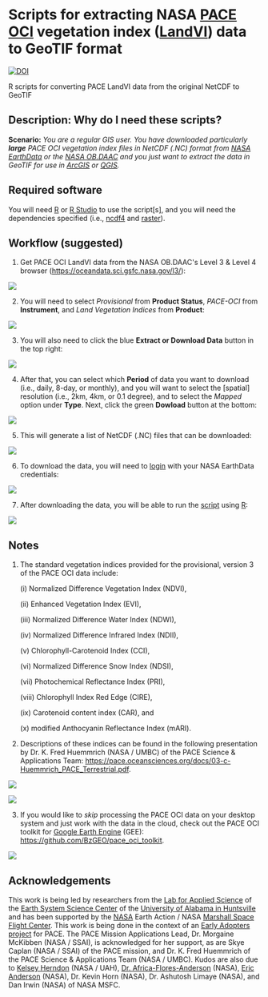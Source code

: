 # Scripts for extracting NASA [PACE OCI](https://pace.oceansciences.org/oci.htm) vegetation index ([LandVI](https://oceancolor.gsfc.nasa.gov/data/10.5067/PACE/OCI/L2/LANDVI/3.0)) data to GeoTIF format
[![DOI](https://zenodo.org/badge/DOI/10.5281/zenodo.15870562.svg)](https://doi.org/10.5281/zenodo.15870562)

R scripts for converting PACE LandVI data from the original NetCDF to GeoTIF

## Description: Why do I need these scripts?
**Scenario:** *You are a regular GIS user. You have downloaded particularly **large** PACE OCI vegetation index files in NetCDF (.NC) format from [NASA EarthData](https://search.earthdata.nasa.gov/search) or the [NASA OB.DAAC](https://oceandata.sci.gsfc.nasa.gov/l3/) and you just want to extract the data in GeoTIF for use in [ArcGIS](https://www.esri.com/en-us/arcgis/products/arcgis-desktop/overview) or [QGIS](https://qgis.org/).*

## Required software

You will need [R](https://cran.r-project.org/) or [R Studio](https://posit.co/download/rstudio-desktop/) to use the script[s], and you will need the dependencies specified (i.e., [ncdf4](https://cran.r-project.org/web/packages/ncdf4/index.html) and [raster](https://cran.r-project.org/web/packages/raster/index.html)).

## Workflow (suggested)

1. Get PACE OCI LandVI data from the NASA OB.DAAC's Level 3 & Level 4 browser (https://oceandata.sci.gsfc.nasa.gov/l3/):

![](https://github.com/BzGEO/pace_oci_conversion/blob/main/_graphics/nasa_obdaac_default.png)

2. You will need to select *Provisional* from **Product Status**, *PACE-OCI* from **Instrument**, and *Land Vegetation Indices* from **Product**:

![](https://github.com/BzGEO/pace_oci_conversion/blob/main/_graphics/nasa_obdaac_pace_oci__landvi_download_pt0_1a.PNG)

3. You will also need to click the blue **Extract or Download Data** button in the top right:

![](https://github.com/BzGEO/pace_oci_conversion/blob/main/_graphics/nasa_obdaac_pace_oci__landvi_download_pt0_1b.png)

4. After that, you can select which **Period** of data you want to download (i.e., daily, 8-day, or monthly), and you will want to select the [spatial] resolution (i.e., 2km, 4km, or 0.1 degree), and to select the *Mapped* option under **Type**. Next, click the green **Dowload** button at the bottom:

![](https://github.com/BzGEO/pace_oci_conversion/blob/main/_graphics/nasa_obdaac_pace_oci__landvi_download_pt1c.png)

5. This will generate a list of NetCDF (.NC) files that can be downloaded:

![](https://github.com/BzGEO/pace_oci_conversion/blob/main/_graphics/nasa_obdaac_pace_oci__landvi_download_pt2.PNG)

6. To download the data, you will need to [login](https://urs.earthdata.nasa.gov/) with your NASA EarthData credentials:

![](https://github.com/BzGEO/pace_oci_conversion/blob/main/_graphics/nasa_earth_data_login.png)

7. After downloading the data, you will be able to run the [script](https://github.com/BzGEO/pace_oci_conversion/blob/main/_scripts_R/netcdf_to_geotif__pace_landvi__2025-03-21.R) using [R](https://cran.r-project.org/):

![](https://github.com/BzGEO/pace_oci_conversion/blob/main/_graphics/script_r_studio.png)

## Notes
1. The standard vegetation indices provided for the provisional, version 3 of the PACE OCI data include:

   (i) Normalized Difference Vegetation Index (NDVI),
   
   (ii) Enhanced Vegetation Index (EVI),

   (iii) Normalized Difference Water Index (NDWI),

   (iv) Normalized Difference Infrared Index (NDII),

   (v) Chlorophyll-Carotenoid Index (CCI),

   (vi) Normalized Difference Snow Index (NDSI),

   (vii) Photochemical Reflectance Index (PRI),

   (viii) Chlorophyll Index Red Edge (CIRE),

   (ix) Carotenoid content index (CAR), and

   (x) modified Anthocyanin Reflectance Index (mARI).
   
2. Descriptions of these indices can be found in the following presentation by Dr. K. Fred Huemmrich (NASA / UMBC) of the PACE Science & Applications Team: https://pace.oceansciences.org/docs/03-c-Huemmrich_PACE_Terrestrial.pdf.

![](https://github.com/BzGEO/pace_oci_conversion/blob/main/_graphics/pace_oci_indices_1.png)

![](https://github.com/BzGEO/pace_oci_conversion/blob/main/_graphics/pace_oci_indices_2.png)

3. If you would like to *skip* processing the PACE OCI data on your desktop system and just work with the data in the cloud, check out the PACE OCI toolkit for [Google Earth Engine](https://code.earthengine.google.com/) (GEE): https://github.com/BzGEO/pace_oci_toolkit.

![](https://github.com/BzGEO/pace_oci_conversion/blob/main/_graphics/pace_oci_global_in_gee_2025-05.PNG)

## Acknowledgements
This work is being led by researchers from the [Lab for Applied Science](https://www.uah.edu/essc/laboratory-for-applied-science) of the [Earth System Science Center](https://www.uah.edu/essc) of the [University of Alabama in Huntsville](https://www.uah.edu/) and has been supported by the [NASA](https://www.nasa.gov) Earth Action / NASA [Marshall Space Flight Center](https://www.nasa.gov/marshall/). This work is being done in the context of an [Early Adopters project](https://pace.oceansciences.org/people_ea.htm?id=127) for PACE. The PACE Mission Applications Lead, Dr. Morgaine McKibben (NASA / SSAI), is acknowledged for her support, as are Skye Caplan (NASA / SSAI) of the PACE mission, and Dr. K. Fred Huemmrich of the PACE Science & Applications Team (NASA / UMBC). Kudos are also due to [Kelsey Herndon](https://github.com/herndk1) (NASA / UAH), [Dr. Africa-Flores-Anderson](https://github.com/africaf) (NASA), [Eric Anderson](https://github.com/andersoner) (NASA), Dr. Kevin Horn (NASA), Dr. Ashutosh Limaye (NASA), and Dan Irwin (NASA) of NASA MSFC.
